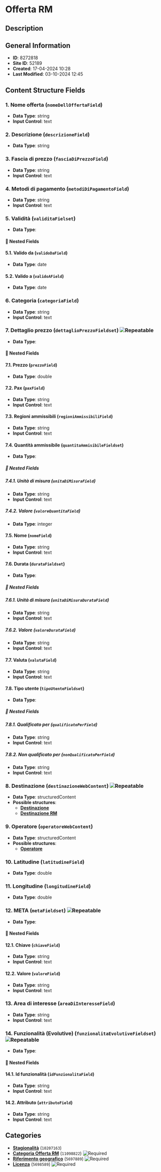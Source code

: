 # Offerta RM

## Description

## General Information
- **ID**: 8272818
- **Site ID**: 52189
- **Created**: 17-04-2024 10:28
- **Last Modified**: 03-10-2024 12:45

## Content Structure Fields
### 1. Nome offerta (`nomeDellOffertaField`) 
- **Data Type**: string
- **Input Control**: text

### 2. Descrizione (`descrizioneField`) 
- **Data Type**: string

### 3. Fascia di prezzo (`fasciaDiPrezzoField`) 
- **Data Type**: string
- **Input Control**: text

### 4. Metodi di pagamento (`metodiDiPagamentoField`) 
- **Data Type**: string
- **Input Control**: text

### 5. Validità (`validitaFielset`) 
- **Data Type**: 
#### 📁 Nested Fields
#### 5.1. Valido da (`validoDaField`) 
- **Data Type**: date

#### 5.2. Valido a (`validoAField`) 
- **Data Type**: date


### 6. Categoria (`categoriaField`) 
- **Data Type**: string
- **Input Control**: text

### 7. Dettaglio prezzo (`dettaglioPrezzoFieldset`) ![Repeatable](https://img.shields.io/badge/🔄Repeatable-blue.svg)
- **Data Type**: 
#### 📁 Nested Fields
#### 7.1. Prezzo (`prezzoField`) 
- **Data Type**: double

#### 7.2. Pax (`paxField`) 
- **Data Type**: string
- **Input Control**: text

#### 7.3. Regioni ammissibili (`regioniAmmissibiliField`) 
- **Data Type**: string
- **Input Control**: text

#### 7.4. Quantità ammissibile (`quantitaAmmisibileFieldset`) 
- **Data Type**: 
##### 📁 Nested Fields
##### 7.4.1. Unità di misura (`unitaDiMisuraField`) 
- **Data Type**: string
- **Input Control**: text

##### 7.4.2. Valore (`valoreQuantitaField`) 
- **Data Type**: integer


#### 7.5. Nome (`nomeField`) 
- **Data Type**: string
- **Input Control**: text

#### 7.6. Durata (`durataFieldset`) 
- **Data Type**: 
##### 📁 Nested Fields
##### 7.6.1. Unità di misura (`unitaDiMisuraDurataField`) 
- **Data Type**: string
- **Input Control**: text

##### 7.6.2. Valore (`valoreDurataField`) 
- **Data Type**: string
- **Input Control**: text


#### 7.7. Valuta (`valutaField`) 
- **Data Type**: string
- **Input Control**: text

#### 7.8. Tipo utente (`tipoUtenteFieldset`) 
- **Data Type**: 
##### 📁 Nested Fields
##### 7.8.1. Qualificato per (`qualificatoPerField`) 
- **Data Type**: string
- **Input Control**: text

##### 7.8.2. Non qualificato per (`nonQualificatoPerField`) 
- **Data Type**: string
- **Input Control**: text



### 8. Destinazione (`destinazioneWebContent`) ![Repeatable](https://img.shields.io/badge/🔄Repeatable-blue.svg)
- **Data Type**: structuredContent
- **Possible structures**:
  - **[Destinazione](../../contentStructure/destinazione/README.md)**
  - **[Destinazione RM](../../contentStructure/destinazione-rm/README.md)**

### 9. Operatore (`operatoreWebContent`) 
- **Data Type**: structuredContent
- **Possible structures**:
  - **[Operatore](../../contentStructure/operatore/README.md)**

### 10. Latitudine (`latitudineField`) 
- **Data Type**: double

### 11. Longitudine (`longitudineField`) 
- **Data Type**: double

### 12. META (`metaFieldset`) ![Repeatable](https://img.shields.io/badge/🔄Repeatable-blue.svg)
- **Data Type**: 
#### 📁 Nested Fields
#### 12.1. Chiave (`chiaveField`) 
- **Data Type**: string
- **Input Control**: text

#### 12.2. Valore (`valoreField`) 
- **Data Type**: string
- **Input Control**: text


### 13. Area di interesse (`areaDiInteresseField`) 
- **Data Type**: string
- **Input Control**: text

### 14. Funzionalità (Evolutive) (`funzionalitaEvolutiveFieldset`) ![Repeatable](https://img.shields.io/badge/🔄Repeatable-blue.svg)
- **Data Type**: 
#### 📁 Nested Fields
#### 14.1. Id funzionalità (`idFunzionalitaField`) 
- **Data Type**: string
- **Input Control**: text

#### 14.2. Attributo (`attributoField`) 
- **Data Type**: string
- **Input Control**: text


## Categories
- **[Stagionalità](../../categories/stagionalità.md)** (`10207163`) 
- **[Categoria Offerta RM](../../categories/categoria-offerta-rm.md)** (`11098822`) ![Required](https://img.shields.io/badge/*Required-red.svg)
- **[Riferimento geografico](../../categories/riferimento-geografico.md)** (`5697889`) ![Required](https://img.shields.io/badge/*Required-red.svg)
- **[Licenza](../../categories/licenza.md)** (`5698589`) ![Required](https://img.shields.io/badge/*Required-red.svg)
